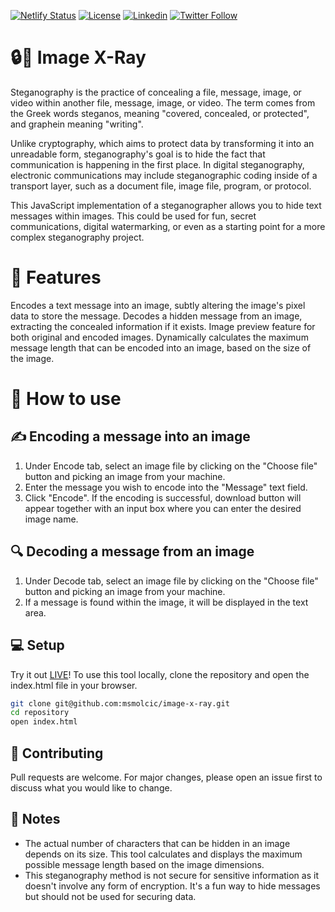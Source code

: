 [![Netlify Status](https://api.netlify.com/api/v1/badges/36fd7c40-b676-4143-a35a-0a199f81728c/deploy-status)](https://app.netlify.com/sites/image-x-ray/deploys)
[![License](https://img.shields.io/badge/license-MIT-green)](https://github.com/YourGithubUsername/YourRepositoryName/blob/main/LICENSE)
[![Linkedin](https://img.shields.io/badge/-LinkedIn-blue?style=flat-square&logo=Linkedin&logoColor=white&link=https://www.linkedin.com/in/yourusername)](https://www.linkedin.com/in/msmolcic/)
[![Twitter Follow](https://img.shields.io/twitter/follow/MarioSmolcic?style=social)](https://twitter.com/MarioSmolcic)

# 🔒🎨 Image X-Ray
Steganography is the practice of concealing a file, message, image, or video within another file, message, image, or video. The term comes from the Greek words steganos, meaning "covered, concealed, or protected", and graphein meaning "writing".

Unlike cryptography, which aims to protect data by transforming it into an unreadable form, steganography's goal is to hide the fact that communication is happening in the first place. In digital steganography, electronic communications may include steganographic coding inside of a transport layer, such as a document file, image file, program, or protocol.

This JavaScript implementation of a steganographer allows you to hide text messages within images. This could be used for fun, secret communications, digital watermarking, or even as a starting point for a more complex steganography project.

# 🌟 Features
Encodes a text message into an image, subtly altering the image's pixel data to store the message.
Decodes a hidden message from an image, extracting the concealed information if it exists.
Image preview feature for both original and encoded images.
Dynamically calculates the maximum message length that can be encoded into an image, based on the size of the image.

# 🔧 How to use
## ✍️ Encoding a message into an image
<ol>
  <li>Under Encode tab, select an image file by clicking on the "Choose file" button and picking an image from your machine.</li>
  <li>Enter the message you wish to encode into the "Message" text field.</li>
  <li>Click "Encode". If the encoding is successful, download button will appear together with an input box where you can enter the desired image name.</li>
</ol>

## 🔍 Decoding a message from an image
<ol>
  <li>Under Decode tab, select an image file by clicking on the "Choose file" button and picking an image from your machine.</li>
  <li>If a message is found within the image, it will be displayed in the text area.</li>
</ol>

## 💻 Setup

Try it out [LIVE](https://image-x-ray.netlify.app/)!
To use this tool locally, clone the repository and open the index.html file in your browser.

```bash
git clone git@github.com:msmolcic/image-x-ray.git
cd repository
open index.html
```

## 🤝 Contributing
Pull requests are welcome. For major changes, please open an issue first to discuss what you would like to change.

## 📝 Notes
* The actual number of characters that can be hidden in an image depends on its size. This tool calculates and displays the maximum possible message length based on the image dimensions.
* This steganography method is not secure for sensitive information as it doesn't involve any form of encryption. It's a fun way to hide messages but should not be used for securing data.